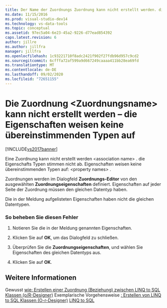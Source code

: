 ```yaml
---
title: Der Name der Zuordnungs Zuordnung kann nicht erstellt werden. die &lt; &gt; Eigenschafts Typen stimmen nicht mit | Microsoft-Dokumentation
ms.date: 11/15/2016
ms.prod: visual-studio-dev14
ms.technology: vs-data-tools
ms.topic: conceptual
ms.assetid: 97ec5a04-6e23-45a2-9226-d77ead854392
caps.latest.revision: 6
author: jillre
ms.author: jillfra
manager: jillfra
ms.openlocfilehash: 1c93221710f8adc2421f902f27fdb96d957c9cd2
ms.sourcegitcommit: 6cfffa72af599a9d667249caaaa411bb28ea69fd
ms.translationtype: MT
ms.contentlocale: de-DE
ms.lasthandoff: 09/02/2020
ms.locfileid: "72651155"
---
```

# <a name="cannot-create-an-association-ltassociation-namegt---property-types-do-not-match"></a>Die Zuordnung &lt;Zuordnungsname&gt; kann nicht erstellt werden – die Eigenschaften weisen keine übereinstimmenden Typen auf
[!INCLUDE[vs2017banner](../includes/vs2017banner.md)]

Eine Zuordnung kann nicht erstellt werden \<association name> . die Eigenschafts Typen stimmen nicht ab. Eigenschaften weisen keine übereinstimmenden Typen auf: \<property names> .

 Zuordnungen werden im Dialogfeld **Zuordnungs-Editor** von den ausgewählten **Zuordnungseigenschaften** definiert. Eigenschaften auf jeder Seite der Zuordnung müssen den gleichen Datentyp haben.

 Die in der Meldung aufgelisteten Eigenschaften haben nicht die gleichen Datentypen.

### <a name="to-correct-this-error"></a>So beheben Sie diesen Fehler

1. Notieren Sie die in der Meldung genannten Eigenschaften.

2. Klicken Sie auf **OK**, um das Dialogfeld zu schließen.

3. Überprüfen Sie die **Zuordnungseigenschaften**, und wählen Sie Eigenschaften des gleichen Datentyps aus.

4. Klicken Sie auf **OK**.

## <a name="see-also"></a>Weitere Informationen
 Gewusst [wie: Erstellen einer Zuordnung (Beziehung) zwischen LINQ to SQL Klassen (o/R-Designer)](../data-tools/how-to-create-an-association-relationship-between-linq-to-sql-classes-o-r-designer.md) Exemplarische Vorgehensweise [: Erstellen von LINQ to SQL Klassen (O-r-Designer)](https://msdn.microsoft.com/library/35aad4a4-2e8a-46e2-ae09-5fbfd333c233) [LINQ to SQL](https://msdn.microsoft.com/library/73d13345-eece-471a-af40-4cc7a2f11655)
